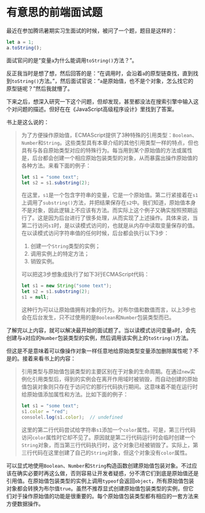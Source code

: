 # 有意思的前端面试题

最近在参加腾讯暑期实习生面试的时候，被问了一个题，题目是这样的：

```javascript
let a = 1;
a.toString();
```

面试官问的是“变量`a`为什么能调用`toString()`方法？”。

反正我当时是想了想，然后回答的是：“在调用时，会沿着`a`的原型链查找，直到找到`toString()`方法。”，然后面试官说：“`a`是原始值，也不是个对象，怎么找它的原型链呢？”然后我就懵了。

下来之后，想深入研究一下这个问题，但却发现，甚至都没法在搜索引擎中输入这个对问题的描述。但好在在《JavaScript高级程序设计》里找到了答案。

书上是这么说的：

> 为了方便操作原始值，ECMAScript提供了3种特殊的引用类型：`Boolean`、`Number`和`String`。这些类型具有本章介绍的其他引用类型一样的特点，但也具有与各自原始类型对应的特殊行为。每当用到某个原始值的方法或属性是，后台都会创建一个相应原始包装类型的对象，从而暴露出操作原始值的各种方法。来看下面的例子：
>
> ```javascript
> let s1 = "some text";
> let s2 = s1.substring(2);
> ```
>
> 在这里，`s1`是一个包含字符串的变量，它是一个原始值。第二行紧接着在`s1`上调用了`substring()`方法，并把结果保存在`s2`中。我们知道，原始值本身不是对象，因此逻辑上不应该有方法。而实际上这个例子又确实按照预期运行了。这是因为后台进行了很多处理，从而实现了上述操作。具体来说，当第二行访问`s1`时，是以读模式访问的，也就是从内存中读取变量保存的值。在以读模式访问字符串值的任何时候，后台都会执行以下3步：
>
> 1. 创建一个`String`类型的实例；
> 2. 调用实例上的特定方法；
> 3. 销毁实例。
>
> 可以把这3步想象成执行了如下3行ECMAScript代码：
>
> ```javascript
> let s1 = new String("some text");
> let s2 = s1.substring(2);
> s1 = null;
> ```
>
> 这种行为可以让原始值拥有对象的行为。对布尔值和数值而言，以上3步也会在后台发生，只不过使用的是`Boolean`和`Number`包装类型而已。

了解完以上内容，就可以解决最开始的面试题了。当以读模式访问变量`a`时，会先创建与`a`对应的`Number`包装类型的实例，然后调用该实例上的`toString()`方法。

但这是不是意味着可以像操作对象一样任意地给原始类型变量添加删除属性呢？不是的。接着来看书上的内容：

> 引用类型与原始值包装类型的主要区别在于对象的生命周期。在通过`new`实例化引用类型后，得到的实例会在离开作用域时被销毁，而自动创建的原始值包装对象则只存在于访问它的那行代码执行期间。这意味着不能在运行时给原始值添加属性和方法。比如下面的例子：
>
> ```javascript
> let s1 = "some text";
> s1.color = "red";
> consolel.log(s1.color);  // undefined
> ```
>
> 这里的第二行代码尝试给字符串`s1`添加一个`color`属性。可是，第三行代码访问`color`属性时它却不见了。原因就是第二行代码运行时会临时创建一个`String`对象，而当第三行代码执行时，这个对象已经被销毁了。实际上，第三行代码在这里创建了自己的`String`对象，但这个对象没有`color`属性。

可以显式地使用`Boolean`、`Number`和`String`构造函数创建原始值包装对象。不过应该在确实必要时再这么做，否则容易让开发者疑惑，分不清它们到底是原始值还是引用值。在原始值包装类型的实例上调用`typeof`会返回`object`，所有原始值包装对象都会转换为布尔值`true`。虽然不推荐显式创建原始值包装类型的实例，但它们对于操作原始值的功能是很重要的。每个原始值包装类型都有相应的一套方法来方便数据操作。

